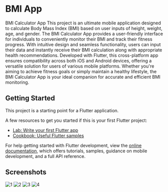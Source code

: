 # BMI App

BMI Calculator App
This project is an ultimate mobile application designed to calculate Body Mass Index (BMI) based on user inputs of height, weight, age, and gender. The BMI Calculator App provides a user-friendly interface for individuals to conveniently monitor their BMI and track their fitness progress. With intuitive design and seamless functionality, users can input their data and instantly receive their BMI calculation along with appropriate health recommendations. Developed with Flutter, this cross-platform app ensures compatibility across both iOS and Android devices, offering a versatile solution for users of various mobile platforms. Whether you're aiming to achieve fitness goals or simply maintain a healthy lifestyle, the BMI Calculator App is your ideal companion for accurate and efficient BMI monitoring.

## Getting Started

This project is a starting point for a Flutter application.

A few resources to get you started if this is your first Flutter project:

- [Lab: Write your first Flutter app](https://docs.flutter.dev/get-started/codelab)
- [Cookbook: Useful Flutter samples](https://docs.flutter.dev/cookbook)

For help getting started with Flutter development, view the
[online documentation](https://docs.flutter.dev/), which offers tutorials,
samples, guidance on mobile development, and a full API reference.

## Screenshots
![1](https://github.com/sulavkarki7/bmiapp/assets/82956923/3c3678eb-551c-442c-b449-9aa3180c0a71)
![2](https://github.com/sulavkarki7/bmiapp/assets/82956923/a6091fac-b3ab-4903-9d1d-7fb8d06731cd)
![3](https://github.com/sulavkarki7/bmiapp/assets/82956923/1b018211-1c0b-4a54-a20e-0acdb72f7116)
![4](https://github.com/sulavkarki7/bmiapp/assets/82956923/c7d61b21-267e-45e2-a9cd-b1d1d2a4274c)
